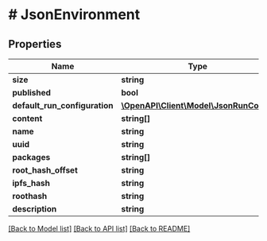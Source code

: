 # # JsonEnvironment

## Properties

Name | Type | Description | Notes
------------ | ------------- | ------------- | -------------
**size** | **string** |  | [optional] 
**published** | **bool** |  | [optional] 
**default_run_configuration** | [**\OpenAPI\Client\Model\JsonRunConfig**](JsonRunConfig.md) |  | [optional] 
**content** | **string[]** |  | [optional] 
**name** | **string** |  | [optional] 
**uuid** | **string** |  | [optional] 
**packages** | **string[]** |  | [optional] 
**root_hash_offset** | **string** |  | [optional] 
**ipfs_hash** | **string** |  | [optional] 
**roothash** | **string** |  | [optional] 
**description** | **string** |  | [optional] 

[[Back to Model list]](../../README.md#documentation-for-models) [[Back to API list]](../../README.md#documentation-for-api-endpoints) [[Back to README]](../../README.md)


